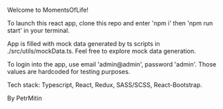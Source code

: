 Welcome to MomentsOfLife!

To launch this react app, clone this repo and enter 'npm i' then 'npm run start' in your terminal.

App is filled with mock data generated by ts scripts in ./src/utils/mockData.ts. Feel free to explore mock data generation.

To login into the app, use email 'admin@admin', password 'admin'. Those values are hardcoded for testing purposes.

Tech stack: Typescript, React, Redux, SASS/SCSS, React-Bootstrap.

By PetrMitin
